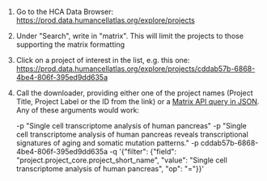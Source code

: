 1. Go to the HCA Data Browser: https://prod.data.humancellatlas.org/explore/projects
2. Under "Search", write in "matrix". This will limit the projects to those supporting the matrix formatting
3. Click on a project of interest in the list, e.g. this one: https://prod.data.humancellatlas.org/explore/projects/cddab57b-6868-4be4-806f-395ed9dd635a
4. Call the downloader, providing either one of the project names (Project Title, Project Label or the ID from the link) or a [Matrix API query in JSON](https://matrix.dev.data.humancellatlas.org/). Any of these arguments would work:

	-p "Single cell transcriptome analysis of human pancreas"
	-p "Single cell transcriptome analysis of human pancreas reveals transcriptional signatures of aging and somatic mutation patterns."
	-p cddab57b-6868-4be4-806f-395ed9dd635a
	-q '{"filter": {"field": "project.project_core.project_short_name", "value": "Single cell transcriptome analysis of human pancreas", "op": "="}}'
